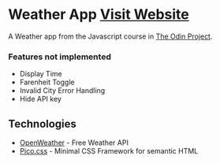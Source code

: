 # Weather App [Visit Website](https://lucastkacz.github.io/weather-app/)

A Weather app from the Javascript course in [The Odin Project](https://www.theodinproject.com/).

### Features not implemented

- Display Time
- Farenheit Toggle
- Invalid City Error Handling
- Hide API key

## Technologies

- [OpenWeather](https://openweathermap.org/) - Free Weather API
- [Pico.css](https://picocss.com/) - Minimal CSS Framework for semantic HTML

